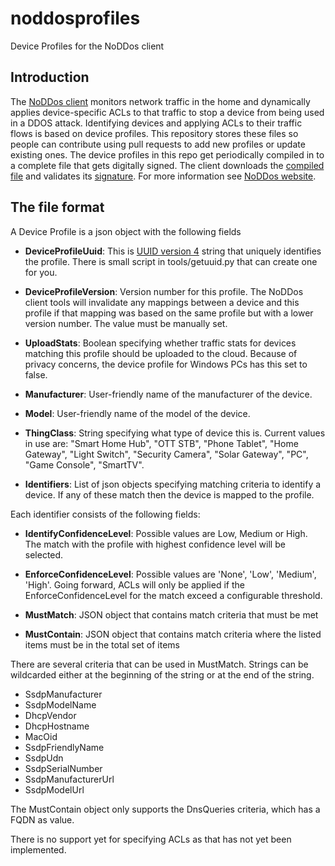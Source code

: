 # noddosprofiles
Device Profiles for the NoDDos client

## Introduction
The [NoDDos client](https://github.com/noddos/noddos) monitors network traffic in the home and dynamically applies device-specific ACLs to that traffic to stop a device from being used in a DDOS attack. Identifying devices and applying ACLs to their traffic flows is based on device profiles. This repository stores these files so people can contribute using pull requests to add new profiles or update existing ones. The device profiles in this repo get periodically compiled in to a complete file that gets digitally signed. The client downloads the [compiled file](https://www.noddos.io/config/DeviceProfiles.json) and validates its [signature](https://www.noddos.io/config/DeviceProfiles.json.sha256). For more information see [NoDDos website](https://www.noddos.io/).

## The file format
A Device Profile is a json object with the following fields

- __DeviceProfileUuid__:
This is [UUID version 4](https://en.wikipedia.org/wiki/Universally_unique_identifier#Version_4_.28random.29) string that uniquely identifies the profile. There is small script in tools/getuuid.py that can create one for you.

- __DeviceProfileVersion__:
Version number for this profile. The NoDDos client tools will invalidate any mappings between a device and this profile if that mapping was based on the same profile but with a lower version number. The value must be manually set.

- __UploadStats__:
Boolean specifying whether traffic stats for devices matching this profile should be uploaded to the cloud. Because of privacy concerns, the device profile for Windows PCs has this set to false.

- __Manufacturer__: 
User-friendly name of the manufacturer of the device.

- __Model__:
User-friendly name of the model of the device.

- __ThingClass__:
String specifying what type of device this is. Current values in use are: "Smart Home Hub", "OTT STB", "Phone Tablet", "Home Gateway", "Light Switch", "Security Camera", "Solar Gateway", "PC", "Game Console", "SmartTV".

- __Identifiers__:
List of json objects specifying matching criteria to identify a device. If any of these match then the device is mapped to the profile.

Each identifier consists of the following fields:
- __IdentifyConfidenceLevel__:
Possible values are Low, Medium or High. The match with the profile with highest confidence level will be selected.

- __EnforceConfidenceLevel__:
Possible values are 'None', 'Low', 'Medium', 'High'. Going forward, ACLs will only be applied if the EnforceConfidenceLevel for the match exceed a configurable threshold.

- __MustMatch__:
JSON object that contains match criteria that must be met

- __MustContain__:
JSON object that contains match criteria where the listed items must be in the total set of items

There are several criteria that can be used in MustMatch. Strings can be wildcarded either at the beginning of the string or at the end of the string.
- SsdpManufacturer
- SsdpModelName
- DhcpVendor
- DhcpHostname
- MacOid
- SsdpFriendlyName
- SsdpUdn
- SsdpSerialNumber
- SsdpManufacturerUrl
- SsdpModelUrl

The MustContain object only supports the DnsQueries criteria, which has a FQDN as value.

There is no support yet for specifying ACLs as that has not yet been implemented.
